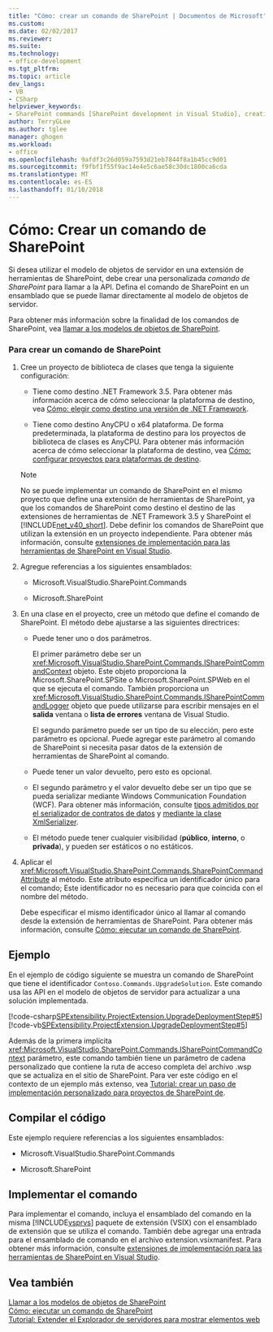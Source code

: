 ```yaml
---
title: "Cómo: crear un comando de SharePoint | Documentos de Microsoft"
ms.custom: 
ms.date: 02/02/2017
ms.reviewer: 
ms.suite: 
ms.technology:
- office-development
ms.tgt_pltfrm: 
ms.topic: article
dev_langs:
- VB
- CSharp
helpviewer_keywords:
- SharePoint commands [SharePoint development in Visual Studio], creating
author: TerryGLee
ms.author: tglee
manager: ghogen
ms.workload:
- office
ms.openlocfilehash: 9afdf3c26d059a7593d21eb7844f8a1b45cc9d01
ms.sourcegitcommit: f9fbf1f55f9ac14e4e5c6ae58c30dc1800ca6cda
ms.translationtype: MT
ms.contentlocale: es-ES
ms.lasthandoff: 01/10/2018
---
```

# <a name="how-to-create-a-sharepoint-command"></a>Cómo: Crear un comando de SharePoint
  Si desea utilizar el modelo de objetos de servidor en una extensión de herramientas de SharePoint, debe crear una personalizada *comando de SharePoint* para llamar a la API. Defina el comando de SharePoint en un ensamblado que se puede llamar directamente al modelo de objetos de servidor.  
  
 Para obtener más información sobre la finalidad de los comandos de SharePoint, vea [llamar a los modelos de objetos de SharePoint](../sharepoint/calling-into-the-sharepoint-object-models.md).  
  
### <a name="to-create-a-sharepoint-command"></a>Para crear un comando de SharePoint  
  
1.  Cree un proyecto de biblioteca de clases que tenga la siguiente configuración:  
  
    -   Tiene como destino .NET Framework 3.5. Para obtener más información acerca de cómo seleccionar la plataforma de destino, vea [Cómo: elegir como destino una versión de .NET Framework](../ide/how-to-target-a-version-of-the-dotnet-framework.md).  
  
    -   Tiene como destino AnyCPU o x64 plataforma. De forma predeterminada, la plataforma de destino para los proyectos de biblioteca de clases es AnyCPU. Para obtener más información acerca de cómo seleccionar la plataforma de destino, vea [Cómo: configurar proyectos para plataformas de destino](../ide/how-to-configure-projects-to-target-platforms.md).  
  
    > [!NOTE]  
    >  No se puede implementar un comando de SharePoint en el mismo proyecto que define una extensión de herramientas de SharePoint, ya que los comandos de SharePoint como destino el destino de las extensiones de herramientas de .NET Framework 3.5 y SharePoint el [!INCLUDE[net_v40_short](../sharepoint/includes/net-v40-short-md.md)]. Debe definir los comandos de SharePoint que utilizan la extensión en un proyecto independiente. Para obtener más información, consulte [extensiones de implementación para las herramientas de SharePoint en Visual Studio](../sharepoint/deploying-extensions-for-the-sharepoint-tools-in-visual-studio.md).  
  
2.  Agregue referencias a los siguientes ensamblados:  
  
    -   Microsoft.VisualStudio.SharePoint.Commands  
  
    -   Microsoft.SharePoint  
  
3.  En una clase en el proyecto, cree un método que define el comando de SharePoint. El método debe ajustarse a las siguientes directrices:  
  
    -   Puede tener uno o dos parámetros.  
  
         El primer parámetro debe ser un <xref:Microsoft.VisualStudio.SharePoint.Commands.ISharePointCommandContext> objeto. Este objeto proporciona la Microsoft.SharePoint.SPSite o Microsoft.SharePoint.SPWeb en el que se ejecuta el comando. También proporciona un <xref:Microsoft.VisualStudio.SharePoint.Commands.ISharePointCommandLogger> objeto que puede utilizarse para escribir mensajes en el **salida** ventana o **lista de errores** ventana de Visual Studio.  
  
         El segundo parámetro puede ser un tipo de su elección, pero este parámetro es opcional. Puede agregar este parámetro al comando de SharePoint si necesita pasar datos de la extensión de herramientas de SharePoint al comando.  
  
    -   Puede tener un valor devuelto, pero esto es opcional.  
  
    -   El segundo parámetro y el valor devuelto debe ser un tipo que se pueda serializar mediante Windows Communication Foundation (WCF). Para obtener más información, consulte [tipos admitidos por el serializador de contratos de datos](/dotnet/framework/wcf/feature-details/types-supported-by-the-data-contract-serializer) y [mediante la clase XmlSerializer](/dotnet/framework/wcf/feature-details/using-the-xmlserializer-class).  
  
    -   El método puede tener cualquier visibilidad (**público**, **interno**, o **privada**), y pueden ser estáticos o no estáticos.  
  
4.  Aplicar el <xref:Microsoft.VisualStudio.SharePoint.Commands.SharePointCommandAttribute> al método. Este atributo especifica un identificador único para el comando; Este identificador no es necesario para que coincida con el nombre del método.  
  
     Debe especificar el mismo identificador único al llamar al comando desde la extensión de herramientas de SharePoint. Para obtener más información, consulte [Cómo: ejecutar un comando de SharePoint](../sharepoint/how-to-execute-a-sharepoint-command.md).  
  
## <a name="example"></a>Ejemplo  
 En el ejemplo de código siguiente se muestra un comando de SharePoint que tiene el identificador `Contoso.Commands.UpgradeSolution`. Este comando usa las API en el modelo de objetos de servidor para actualizar a una solución implementada.  
  
 [!code-csharp[SPExtensibility.ProjectExtension.UpgradeDeploymentStep#5](../sharepoint/codesnippet/CSharp/UpgradeDeploymentStep/SharePointCommands/Commands.cs#5)]
 [!code-vb[SPExtensibility.ProjectExtension.UpgradeDeploymentStep#5](../sharepoint/codesnippet/VisualBasic/upgradedeploymentstep/sharepointcommands/commands.vb#5)]  
  
 Además de la primera implícita <xref:Microsoft.VisualStudio.SharePoint.Commands.ISharePointCommandContext> parámetro, este comando también tiene un parámetro de cadena personalizado que contiene la ruta de acceso completa del archivo .wsp que se actualiza en el sitio de SharePoint. Para ver este código en el contexto de un ejemplo más extenso, vea [Tutorial: crear un paso de implementación personalizado para proyectos de SharePoint de](../sharepoint/walkthrough-creating-a-custom-deployment-step-for-sharepoint-projects.md).  
  
## <a name="compiling-the-code"></a>Compilar el código  
 Este ejemplo requiere referencias a los siguientes ensamblados:  
  
-   Microsoft.VisualStudio.SharePoint.Commands  
  
-   Microsoft.SharePoint  
  
## <a name="deploying-the-command"></a>Implementar el comando  
 Para implementar el comando, incluya el ensamblado del comando en la misma [!INCLUDE[vsprvs](../sharepoint/includes/vsprvs-md.md)] paquete de extensión (VSIX) con el ensamblado de extensión que se utiliza el comando. También debe agregar una entrada para el ensamblado de comando en el archivo extension.vsixmanifest. Para obtener más información, consulte [extensiones de implementación para las herramientas de SharePoint en Visual Studio](../sharepoint/deploying-extensions-for-the-sharepoint-tools-in-visual-studio.md).  
  
## <a name="see-also"></a>Vea también  
 [Llamar a los modelos de objetos de SharePoint](../sharepoint/calling-into-the-sharepoint-object-models.md)   
 [Cómo: ejecutar un comando de SharePoint](../sharepoint/how-to-execute-a-sharepoint-command.md)   
 [Tutorial: Extender el Explorador de servidores para mostrar elementos web](../sharepoint/walkthrough-extending-server-explorer-to-display-web-parts.md)  
  
  